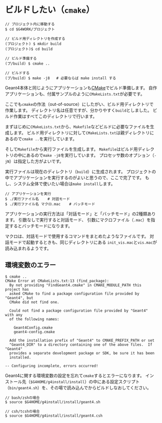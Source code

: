 # ビルドしたい（``cmake``）

```console
// プロジェクト内に移動する
$ cd $G4WORK/プロジェクト

// ビルド用ディレクトリを作成する
(プロジェクト) $ mkdir build
(プロジェクト)$ cd build

// ビルド準備する
(プ/build) $ cmake ..

// ビルドする
(プ/build) $ make -j8   # 必要ならば make install する
```

Geant4本体と同じようにアプリケーションも[CMake](https://cmake.org/)でビルド準備します。
自作アプリケーションも、付属サンプルのように``CMakeLists.txt``が必要です。

ここでも``cmake``の作法（out-of-source）にしたがい、ビルド用ディレクトリで作業します。
ディレクトリ名は任意ですが、分かりやすく``build``としました。
ビルド作業はすべてこのディレクトリで行います。

まずはじめに``CMakeLists.txt``から、``Makefile``などビルドに必要なファイルを生成します。
ビルド用ディレクトリに対して``CMakeLists.txt``は親ディレクトリにあるので``cmake ..``を実行しています。

そして``Makefile``から実行ファイルを生成します。
``Makefile``はビルド用ディレクトリの中にあるので``make -j8``を実行しています。
プロセッサ数のオプション（``-jN``）は指定した方がよいです。

実行ファイルは現在のディレクトリ（``build``）に生成されます。
プロジェクトの中でアプリケーションを実行するのがよいと思うので、ここで完了です。
もし、システム全体で使いたい場合は``make install``します。

```console
// アプリケーションを実行
$ ./実行ファイル名    # 対話モード
$ ./実行ファイル名 マクロ.mac    # バッチモード
```

アプリケーションの実行方法は「対話モード」と「バッチモード」の2種類あります。
引数なしで実行すると対話モード、
引数にマクロファイル（``.mac``）を指定するとバッチモードになります。

マクロは、対話モードで使用するコマンドをまとめたようなファイルです。
対話モードで起動するときも、同じディレクトリにある
``init_vis.mac``と``vis.mac``が読み込まれるようです。

## 環境変数のエラー

```console
$ cmake ..
CMake Error at CMakeLists.txt:13 (find_package):
  By not providing "FindGeant4.cmake" in CMAKE_MODULE_PATH this project has
  asked CMake to find a package configuration file provided by "Geant4", but
  CMake did not find one.

  Could not find a package configuration file provided by "Geant4" with any
  of the following names:

    Geant4Config.cmake
    geant4-config.cmake

  Add the installation prefix of "Geant4" to CMAKE_PREFIX_PATH or set
  "Geant4_DIR" to a directory containing one of the above files.  If "Geant4"
  provides a separate development package or SDK, be sure it has been
  installed.

-- Configuring incomplete, errors occurred!
```

Geant4に関する環境変数の設定を忘れて``cmake``するとエラーになります。
インストール先（``$G4HOME/g4install/install``）の中にある設定スクリプト（``bin/geant4.sh``）を、その場で読み込んでからビルドしなおしてください。

```console
// bash/zshの場合
$ source $G4HOME/g4install/install/geant4.sh

// csh/tcshの場合
$ source $G4HOME/g4install/install/geant4.csh
```
